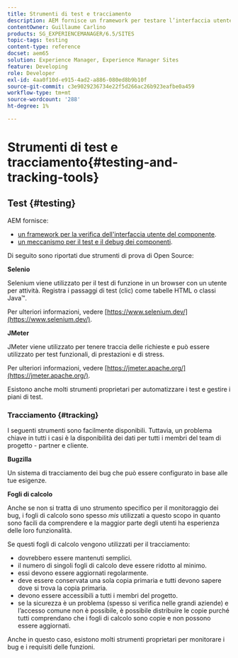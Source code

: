 ```yaml
---
title: Strumenti di test e tracciamento
description: AEM fornisce un framework per testare l’interfaccia utente dei componenti e un meccanismo per testare e debug i componenti
contentOwner: Guillaume Carlino
products: SG_EXPERIENCEMANAGER/6.5/SITES
topic-tags: testing
content-type: reference
docset: aem65
solution: Experience Manager, Experience Manager Sites
feature: Developing
role: Developer
exl-id: 4aa0f10d-e915-4ad2-a886-080ed8b9b10f
source-git-commit: c3e9029236734e22f5d266ac26b923eafbe0a459
workflow-type: tm+mt
source-wordcount: '288'
ht-degree: 1%

---
```


# Strumenti di test e tracciamento{#testing-and-tracking-tools}

## Test {#testing}

AEM fornisce:

* [un framework per la verifica dell&#39;interfaccia utente del componente](/help/sites-developing/hobbes.md).
* [un meccanismo per il test e il debug dei componenti](/help/sites-developing/developer-mode.md).

Di seguito sono riportati due strumenti di prova di Open Source:

**Selenio**

Selenium viene utilizzato per il test di funzione in un browser con un utente per attività. Registra i passaggi di test (clic) come tabelle HTML o classi Java™.

Per ulteriori informazioni, vedere [https://www.selenium.dev/](https://www.selenium.dev/).

**JMeter**

JMeter viene utilizzato per tenere traccia delle richieste e può essere utilizzato per test funzionali, di prestazioni e di stress.

Per ulteriori informazioni, vedere [https://jmeter.apache.org/](https://jmeter.apache.org/).

Esistono anche molti strumenti proprietari per automatizzare i test e gestire i piani di test.

### Tracciamento {#tracking}

I seguenti strumenti sono facilmente disponibili. Tuttavia, un problema chiave in tutti i casi è la disponibilità dei dati per tutti i membri del team di progetto - partner e cliente.

**Bugzilla**

Un sistema di tracciamento dei bug che può essere configurato in base alle tue esigenze.

**Fogli di calcolo**

Anche se non si tratta di uno strumento specifico per il monitoraggio dei bug, i fogli di calcolo sono spesso *mis* utilizzati a questo scopo in quanto sono facili da comprendere e la maggior parte degli utenti ha esperienza delle loro funzionalità.

Se questi fogli di calcolo vengono utilizzati per il tracciamento:

* dovrebbero essere mantenuti semplici.
* il numero di singoli fogli di calcolo deve essere ridotto al minimo.
* essi devono essere aggiornati regolarmente.
* deve essere conservata una sola copia primaria e tutti devono sapere dove si trova la copia primaria.
* devono essere accessibili a tutti i membri del progetto.
* se la sicurezza è un problema (spesso si verifica nelle grandi aziende) e l’accesso comune non è possibile, è possibile distribuire le copie purché tutti comprendano che i fogli di calcolo sono copie e non possono essere aggiornati.

Anche in questo caso, esistono molti strumenti proprietari per monitorare i bug e i requisiti delle funzioni.
